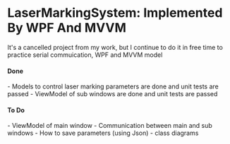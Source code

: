 # LaserMarkingSystem: Implemented By WPF And MVVM
 
 It's a cancelled project from my work, but I continue to do it in free time to practice serial commuication, WPF and MVVM model
 <div>
 <h4>Done </h4> 
 <p>
 - Models to control laser marking parameters are done and unit tests are passed
 - ViewModel of sub windows are done and unit tests are passed
 </p>
 </div>
 
 <div>
 <h4>To Do</h4>
 <p>
 - ViewModel of main window
 - Communication between main and sub windows
 - How to save parameters (using Json)
 - class diagrams
 </p>
 </div>
 
 
